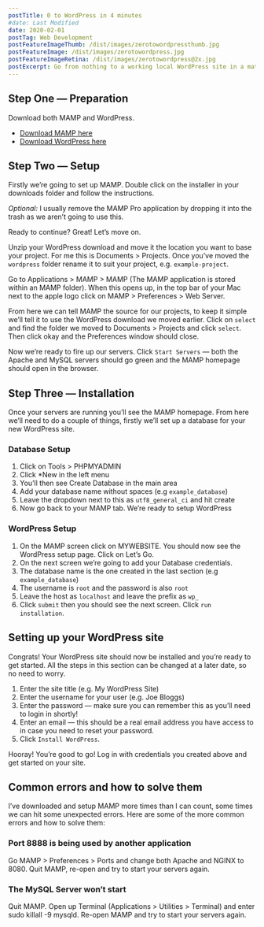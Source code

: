 ```yaml
---
postTitle: 0 to WordPress in 4 minutes
#date: Last Modified
date: 2020-02-01
postTag: Web Development
postFeatureImageThumb: /dist/images/zerotowordpressthumb.jpg
postFeatureImage: /dist/images/zerotowordpress.jpg
postFeatureImageRetina: /dist/images/zerotowordpress@2x.jpg
postExcerpt: Go from nothing to a working local WordPress site in a matter of minutes.
---
```


## Step One — Preparation
Download both MAMP and WordPress.
- [Download MAMP here](https://en-gb.wordpress.org/download/)
- [Download WordPress here](https://en-gb.wordpress.org/download/)

## Step Two — Setup
Firstly we’re going to set up MAMP. Double click on the installer in your downloads folder and follow the instructions.

*Optional:*
I usually remove the MAMP Pro application by dropping it into the trash as we aren’t going to use this.

Ready to continue? Great! Let’s move on.

Unzip your WordPress download and move it the location you want to base your project. For me this is Documents > Projects. Once you’ve moved the `wordpress` folder rename it to suit your project, e.g. `example-project`.

Go to Applications > MAMP > MAMP (The MAMP application is stored within an MAMP folder). When this opens up, in the top bar of your Mac next to the apple logo click on MAMP > Preferences > Web Server.

From here we can tell MAMP the source for our projects, to keep it simple we’ll tell it to use the WordPress download we moved earlier. Click on `select` and find the folder we moved to Documents > Projects and click `select`. Then click okay and the Preferences window should close.

Now we’re ready to fire up our servers. Click `Start Servers` — both the Apache and MySQL servers should go green and the MAMP homepage should open in the browser.

## Step Three — Installation
Once your servers are running you’ll see the MAMP homepage. From here we’ll need to do a couple of things, firstly we’ll set up a database for your new WordPress site.

### Database Setup
1. Click on Tools > PHPMYADMIN
2. Click *New in the left menu
3. You’ll then see Create Database in the main area
4. Add your database name without spaces (e.g `example_database`)
5. Leave the dropdown next to this as `utf8_general_ci` and hit create
6. Now go back to your MAMP tab. We’re ready to setup WordPress

### WordPress Setup
1. On the MAMP screen click on MYWEBSITE. You should now see the WordPress setup page. Click on Let’s Go.
2. On the next screen we’re going to add your Database credentials.
3. The database name is the one created in the last section (e.g `example_database`)
4. The username is `root` and the password is also `root`
5. Leave the host as `localhost` and leave the prefix as `wp_`
6. Click `submit` then you should see the next screen. Click `run installation`.


## Setting up your WordPress site
Congrats! Your WordPress site should now be installed and you’re ready to get started. All the steps in this section can be changed at a later date, so no need to worry.

1. Enter the site title (e.g. My WordPress Site)
2. Enter the username for your user (e.g. Joe Bloggs)
3. Enter the password — make sure you can remember this as you’ll need to login in shortly!
4. Enter an email — this should be a real email address you have access to in case you need to reset your password.
5. Click `Install WordPress`.

Hooray! You’re good to go! Log in with credentials you created above and get started on your site.

## Common errors and how to solve them
I’ve downloaded and setup MAMP more times than I can count, some times we can hit some unexpected errors. Here are some of the more common errors and how to solve them:

### Port 8888 is being used by another application
Go MAMP > Preferences > Ports and change both Apache and NGINX to 8080. Quit MAMP, re-open and try to start your servers again.

### The MySQL Server won’t start
Quit MAMP. Open up Terminal (Applications > Utilities > Terminal) and enter sudo killall -9 mysqld. Re-open MAMP and try to start your servers again.
